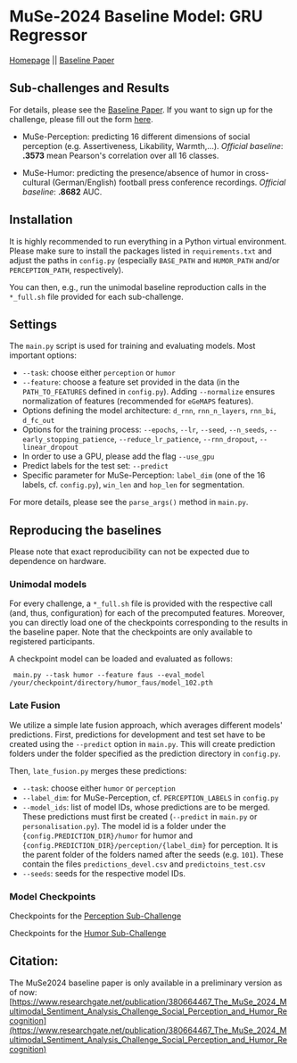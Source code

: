 # MuSe-2024 Baseline Model: GRU Regressor


[Homepage](https://www.muse-challenge.org) || [Baseline Paper](https://www.researchgate.net/publication/380664467_The_MuSe_2024_Multimodal_Sentiment_Analysis_Challenge_Social_Perception_and_Humor_Recognition)


## Sub-challenges and Results 
For details, please see the [Baseline Paper](https://www.researchgate.net/publication/380664467_The_MuSe_2024_Multimodal_Sentiment_Analysis_Challenge_Social_Perception_and_Humor_Recognition). If you want to sign up for the challenge, please fill out the form 
[here](https://www.muse-challenge.org/challenge/participate).

* MuSe-Perception: predicting 16 different dimensions of social perception (e.g. Assertiveness, Likability, Warmth,...). 
 *Official baseline*: **.3573** mean Pearson's correlation over all 16 classes.

* MuSe-Humor: predicting the presence/absence of humor in cross-cultural (German/English) football press conference recordings. 
*Official baseline*: **.8682** AUC.


## Installation
It is highly recommended to run everything in a Python virtual environment. Please make sure to install the packages listed 
in ``requirements.txt`` and adjust the paths in `config.py` (especially ``BASE_PATH`` and ``HUMOR_PATH`` and/or ``PERCEPTION_PATH``, respectively). 

You can then, e.g., run the unimodal baseline reproduction calls in the ``*_full.sh`` file provided for each sub-challenge.

## Settings
The ``main.py`` script is used for training and evaluating models.  Most important options:
* ``--task``: choose either `perception` or `humor` 
* ``--feature``: choose a feature set provided in the data (in the ``PATH_TO_FEATURES`` defined in ``config.py``). Adding 
``--normalize`` ensures normalization of features (recommended for ``eGeMAPS`` features).
* Options defining the model architecture: ``d_rnn``, ``rnn_n_layers``, ``rnn_bi``, ``d_fc_out``
* Options for the training process: ``--epochs``, ``--lr``, ``--seed``,  ``--n_seeds``, ``--early_stopping_patience``,
``--reduce_lr_patience``,   ``--rnn_dropout``, ``--linear_dropout``
* In order to use a GPU, please add the flag ``--use_gpu``
* Predict labels for the test set: ``--predict``
* Specific parameter for MuSe-Perception: ``label_dim`` (one of the 16 labels, cf. ``config.py``), ``win_len`` and ``hop_len`` for segmentation.

For more details, please see the ``parse_args()`` method in ``main.py``.

## Reproducing the baselines 
Please note that exact reproducibility can not be expected due to dependence on hardware. 
### Unimodal models
For every challenge, a ``*_full.sh`` file is provided with the respective call (and, thus, configuration) for each of the precomputed features.
Moreover, you can directly load one of the checkpoints corresponding to the results in the baseline paper. Note that 
the checkpoints are only available to registered participants. 

A checkpoint model can be loaded and evaluated as follows:

`` main.py --task humor --feature faus --eval_model /your/checkpoint/directory/humor_faus/model_102.pth`` 


### Late Fusion
We utilize a simple late fusion approach, which averages different models' predictions. 
First, predictions for development and test set have to be created using the ``--predict`` option in ``main.py``. 
This will create prediction folders under the folder specified as the prediction directory in ``config.py``.

Then, ``late_fusion.py`` merges these predictions:
* ``--task``: choose either `humor` or `perception` 
* ``--label_dim``: for MuSe-Perception, cf. ``PERCEPTION_LABELS`` in ``config.py``
* ``--model_ids``: list of model IDs, whose predictions are to be merged. These predictions must first be created (``--predict`` in ``main.py`` or ``personalisation.py``). 
  The model id is a folder under the ``{config.PREDICTION_DIR}/humor`` for humor and ``{config.PREDICTION_DIR}/perception/{label_dim}`` for perception. 
  It is the parent folder of the folders named after the seeds (e.g. ``101``). These contain the files ``predictions_devel.csv`` and ``predictoins_test.csv``
* ``--seeds``: seeds for the respective model IDs.  

### Model Checkpoints
Checkpoints for the [Perception Sub-Challenge](https://mediastore.rz.uni-augsburg.de/get/Bm2Ds0KUNd/)

Checkpoints for the [Humor Sub-Challenge](https://mediastore.rz.uni-augsburg.de/get/_Xvipe7oPO/)


##  Citation:

The MuSe2024 baseline paper is only available in a preliminary version as of now: [https://www.researchgate.net/publication/380664467_The_MuSe_2024_Multimodal_Sentiment_Analysis_Challenge_Social_Perception_and_Humor_Recognition](https://www.researchgate.net/publication/380664467_The_MuSe_2024_Multimodal_Sentiment_Analysis_Challenge_Social_Perception_and_Humor_Recognition)

